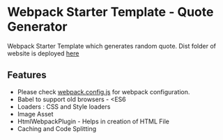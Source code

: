 # Webpack Starter Template - Quote Generator

Webpack Starter Template which generates random quote. 
Dist folder of website is deployed [here](https://whatsthequote.netlify.app/)

## Features
- Please check [webpack.config.js](https://github.com/romabulani/webpack-starter/blob/master/webpack.config.js) for webpack configuration.
- Babel to support old browsers - <ES6
- Loaders : CSS and Style loaders
- Image Asset
- HtmlWebpackPlugin - Helps in creation of HTML File
- Caching and Code Splitting
